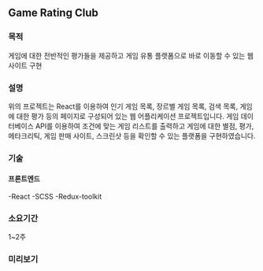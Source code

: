 ## Game Rating Club

### 목적
게임에 대한 전반적인 평가들을 제공하고 게임 유통 플랫폼으로 바로 이동할 수 있는 웹사이트 구현

### 설명
위의 프로젝트는 React를 이용하여 인기 게임 목록, 장르별 게임 목록, 검색 목록, 게임에 대한 평가 등의 페이지로 구성되어 있는 웹 어플리케이션 프로젝트입니다. 게임 데이터베이스 API를 이용하여 조건에 맞는 게임 리스트를 출력하고 게임에 대한 별점, 평가, 메타크리틱, 게임 판매 사이트, 스크린샷 등을 확인할 수 있는 플랫폼을 구현하였습니다.

### 기술
#### 프론트엔드
-React
-SCSS
-Redux-toolkit

### 소요기간
1~2주

### 미리보기
